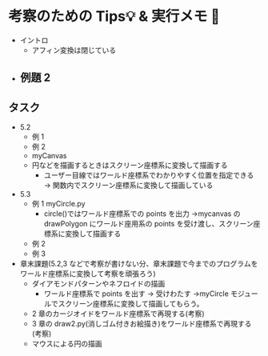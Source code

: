 # 考察のための Tips💡 & 実行メモ 📝

- イントロ
  - アフィン変換は閉じている
- ## 例題 2

## タスク

- 5.2
  - 例 1
  - 例 2
  - myCanvas
  - 円などを描画するときはスクリーン座標系に変換して描画する
    - ユーザー目線ではワールド座標系でわかりやすく位置を指定できる → 関数内でスクリーン座標系に変換して描画している
- 5.3
  - 例 1 myCircle.py
    - circle()ではワールド座標系での points を出力 →mycanvas の drawPolygon にワールド座用系の points を受け渡し、スクリーン座標系に変換して描画する
  - 例 2
  - 例 3
- 章末課題(5.2,3 などで考察が書けない分、章末課題で今までのプログラムをワールド座標系に変換して考察を頑張ろう)
  - ダイアモンドパターンやネフロイドの描画
    - ワールド座標系で points を出す → 受けわたす →myCircle モジュールでスクリーン座標系に変換して描画してもらう。
  - 2 章のカージオイドをワールド座標系で再現する(考察)
  - 3 章の draw2.py(消しゴム付きお絵描き)をワールド座標系で再現する(考察)
  - マウスによる円の描画
